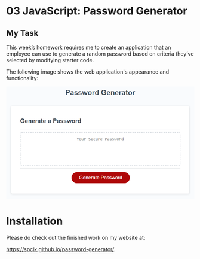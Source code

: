 # 03 JavaScript: Password Generator

## My Task

This week’s homework requires me to create an application that an employee can use to generate a random password based on criteria they’ve selected by modifying starter code. 

The following image shows the web application's appearance and functionality:

![password generator demo](/03-javascript-homework-demo.png)


# Installation

Please do check out the finished work on my website at: 

https://spclk.github.io/password-generator/.